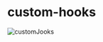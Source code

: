 # custom-hooks
![customJooks](https://user-images.githubusercontent.com/97021586/204160524-6771a162-d067-4f1a-a0bc-0dc9f3ae60fa.gif)
